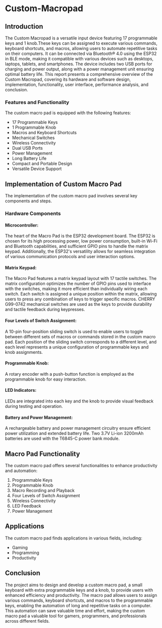 # Custom-Macropad

## Introduction

The Custom Macropad is a versatile input device featuring 17 programmable keys and 1 knob.These keys can be assigned to execute various commands, keyboard shortcuts, and macros, allowing users to automate repetitive tasks on their computers. It can be connected via Bluetooth® 4.0 using the ESP32 in BLE mode, making it compatible with various devices such as desktops, laptops, tablets, and smartphones. The device includes two USB ports for charging and power output, along with a power management unit ensuring optimal battery life. This report presents a comprehensive overview of the Custom Macropad, covering its hardware and software design, implementation, functionality, user interface, performance analysis, and conclusion.

### Features and Functionality

The custom macro pad is equipped with the following features:
- 17 Programmable Keys
- 1 Programmable Knob
- Macros and Keyboard Shortcuts
- Mechanical Switches
- Wireless Connectivity
- Dual USB Ports
- Power Management
- Long Battery Life
- Compact and Portable Design
- Versatile Device Support

## Implementation of Custom Macro Pad

The implementation of the custom macro pad involves several key components and steps. 

### Hardware Components

#### Microcontroller:
The heart of the Macro Pad is the ESP32 development board. The ESP32 is chosen for its high processing power, low power consumption, built-in Wi-Fi and Bluetooth capabilities, and sufficient GPIO pins to handle the matrix keypad. Additionally, the ESP32's versatility allows for seamless integration of various communication protocols and user interaction options.

#### Matrix Keypad:
The Macro Pad features a matrix keypad layout with 17 tactile switches. The matrix configuration optimizes the number of GPIO pins used to interface with the switches, making it more efficient than individually wiring each switch. Each switch is assigned a unique position within the matrix, allowing users to press any combination of keys to trigger specific macros. CHERRY G99-0742 mechanical switches are used as the keys to provide durability and tactile feedback during keypresses.

#### Four Levels of Switch Assignment:
A 10-pin four-position sliding switch is used to enable users to toggle between different sets of macros or commands stored in the custom macro pad. Each position of the sliding switch corresponds to a different level, and each level represents a unique configuration of programmable keys and knob assignments.

#### Programmable Knob:
A rotary encoder with a push-button function is employed as the programmable knob for easy interaction.

#### LED Indicators:
LEDs are integrated into each key and the knob to provide visual feedback during testing and operation.

#### Battery and Power Management:
A rechargeable battery and power management circuitry ensure efficient power utilization and extended battery life. Two 3.7V Li-ion 3200mAh batteries are used with the T6845-C power bank module.


## Macro Pad Functionality

The custom macro pad offers several functionalities to enhance productivity and automation:

1. Programmable Keys
2. Programmable Knob
3. Macro Recording and Playback
4. Four Levels of Switch Assignment
5. Wireless Connectivity
6. LED Feedback
7. Power Management

## Applications

The custom macro pad finds applications in various fields, including:
- Gaming
- Programming
- Productivity

## Conclusion

The project aims to design and develop a custom macro pad, a small keyboard with extra programmable keys and a knob, to provide users with enhanced efficiency and productivity. The macro pad allows users to assign various commands, keyboard shortcuts, and macros to the programmable keys, enabling the automation of long and repetitive tasks on a computer. This automation can save valuable time and effort, making the custom macro pad a valuable tool for gamers, programmers, and professionals across different fields.

